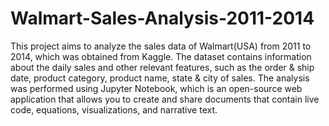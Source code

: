 # Walmart-Sales-Analysis-2011-2014
This project aims to analyze the sales data of Walmart(USA) from 2011 to 2014, which was obtained from Kaggle. The dataset contains information about the daily sales and other relevant features, such as the order & ship date, product category, product name, state & city of sales.
The analysis was performed using Jupyter Notebook, which is an open-source web application that allows you to create and share documents that contain live code, equations, visualizations, and narrative text.
